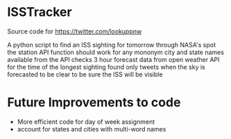 # ISSTracker
Source code for https://twitter.com/lookuppnw

A python script to find an ISS sighting for tomorrow through NASA's spot the station API
function should work for any mononym city and state names available from the API
checks 3 hour forecast data from open weather API for the time of the longest sighting found
only tweets when the sky is forecasted to be clear to be sure the ISS will be visible

# Future Improvements to code
- More efficient code for day of week assignment
- account for states and cities with multi-word names
